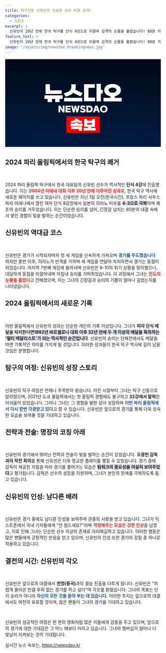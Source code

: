 ```yaml
---
title: 탁구신동 신유빈의 진솔한 승리 비결 공개!
categories:
  - 스포츠
excerpt: >
  신유빈이 20년 만에 한국 탁구를 단식 4강으로 이끌며 감격의 눈물을 흘렸습니다! 80분 치열한 접전 끝에 히라노를 눌르고, 멀티 메달 가능성까지 제시하며 한국의 새로운 탁구 영웅으로 떠올랐습니다.
feature_text: >
  신유빈이 20년 만에 한국 탁구를 단식 4강으로 이끌며 감격의 눈물을 흘렸습니다! 80분 치열한 접전 끝에 히라노를 눌르고, 멀티 메달 가능성까지 제시하며 한국의 새로운 탁구 영웅으로 떠올랐습니다.
image: '/assets/img/newsdao_breakingnews.jpg'
---
```


<p><img src="/assets/img/newsdao_breakingnews.jpg" alt="bookingtag 속보" /></p>

<h2 data-ke-size="size26">2024 파리 올림픽에서의 한국 탁구의 쾌거</h2>

<p data-ke-size="size16">&nbsp;</p>

<p>2024 파리 올림픽 탁구에서 한국 대표팀의 신유빈 선수가 역사적인 <b>단식 4강</b>에 진출했습니다. 이는 <b><span style="color: #ee2323;">2004년 아테네 대회 이후 20년 만에 이루어진 성과</span></b>로, 한국 탁구 역사에 새로운 페이지를 쓰고 있습니다. 신유빈은 지난 1일 오전(한국시간), 프랑스 파리 사우스 파리 아레나에서 열린 여자 단식 8강전에서 일본의 히라노 미우를 <b><span style="background-color: #21538527;">4-3으로 극복</span></b>하며 쾌조의 승리를 거두었습니다. 이는 단순한 승리를 넘어, 긴장감 넘치는 80분의 대결 속에서 쌓인 경험이 빛을 발하는 순간이었습니다.</p>

<h2 data-ke-size="size26">신유빈의 역대급 코스</h2>

<p data-ke-size="size16">&nbsp;</p>

<p>신유빈은 경기가 시작되자마자 첫 세 게임을 신속하게 가져오며 <b><span style="color: #1a5490;">경기를 주도했습니다</span></b>. 하지만 중반 이후, 히라노가 반격을 가하며 세 게임을 연달아 차지하면서 경기는 동점이 되었습니다. 마지막 7번째 게임에 들어서며 신유빈은 9-10의 위기 상황을 맞이했으나, 대담하게 동점을 이끌어내며 마침내 승리를 거머쥐었습니다. 이 과정에서 그녀는 <b><span style="color: #ee2323;">안도의 눈물을 흘렸다</span></b>고 전해졌으며, 이는 그녀의 긴장감과 승리의 기쁨이 얼마나 깊었는지를 나타냈습니다.</p>

<h2 data-ke-size="size26">2024 올림픽에서의 새로운 기록</h2>

<p data-ke-size="size16">&nbsp;</p>

<p>이번 올림픽에서 신유빈의 성과는 단순한 개인의 기록 이상입니다. 그녀가 <b>여자 단식 메달을 차지한다면</b><b><span style="background-color: #21538527;">1992년 바르셀로나 대회 이후 32년 만에 두 개 이상의 메달을 획득하는 '멀티 메달리스트'가 되는 역사적인 순간입니다</span></b>. 신유빈의 승리는 단체전에서도 메달을 따면 기록적인 의미를 가지게 될 것입니다. 이러한 성과들이 한국 탁구 역사에 길이 남을 것임은 분명합니다.</p>

<h2 data-ke-size="size26">탐구의 여정: 신유빈의 성장 스토리</h2>

<p data-ke-size="size16">&nbsp;</p>

<p>신유빈의 탁구 여정은 언제나 주목받아 왔습니다. 어린 시절부터 그녀는 탁구 신동으로 알려졌으며, 2021년 도쿄 올림픽에서는 첫 올림픽 경험에도 불구하고 <b>32강에서 탈락</b>한 아쉬움이 있었습니다. 그러나 그녀는 그 경험을 발판 삼아 성장하며 <b><span style="color: #1a5490;">이번 파리 올림픽에서 다시 한번 각광받고 있다</span></b>고 할 수 있습니다. 신유빈은 앞으로의 경기를 통해 더욱 성숙한 모습을 보여줄 것을 기대하고 있습니다.</p>

<h2 data-ke-size="size26">전략과 전술: 명장의 코칭 아래</h2>

<p data-ke-size="size16">&nbsp;</p>

<p>신유빈의 경기에서 뛰어난 전략과 전술이 빛을 발하는 순간이 있었습니다. <b>오광헌 감독과의 작전 회의</b>를 통해 신유빈은 더욱 정교한 플레이를 펼칠 수 있었습니다. 경기 중에 감독이 제공한 지침을 따라 경기를 풀어가는 모습은 <b><span style="background-color: #21538527;">팀워크의 중요성을 여실히 보여주었다</span></b>고 평가됩니다. 감독은 선수의 성장을 지원하며, 그녀가 본인의 한계를 극복하도록 돕고 있습니다.</p>

<h2 data-ke-size="size26">신유빈의 인성: 남다른 배려</h2>

<p data-ke-size="size16">&nbsp;</p>

<p>신유빈은 경기 중에도 남다른 인성을 보여주며 관중의 사랑을 받고 있습니다. 그녀가 믹스트존에서 국내 기자들에게 "안 힘드세요?"라며 <b><span style="color: #ee2323;">걱정해주는 모습은 강한 인상</span></b>을 남겼고, 이로 인해 그녀는 단순한 선수 이상의 존재로 자리매김하고 있습니다. 이러한 행동은 많은 팬들에게 긍정적인 반응을 얻고 있으며, 신유빈의 인성 또한 경기의 강점 중 하나로 작용하고 있습니다.</p>

<h2 data-ke-size="size26">결전의 시간: 신유빈의 각오</h2>

<p data-ke-size="size16">&nbsp;</p>

<p>신유빈은 앞으로의 대결에서 <b>천멍(중국)</b>과의 결승 진출을 다투게 됩니다. 신유빈은 "어렵게 올라온 만큼 후회 없는 경기를 하고 싶다"며 각오를 밝혔습니다. 그녀의 목표는 단지 승리가 아니라 <b><span style="color: #1a5490;">자신의 모든 것을 쏟아 부는 데 있습니다</span></b>. 이러한 투지는 앞으로의 대결에서도 여전히 유효할 것이며, 많은 팬들이 그녀의 경기를 기대하고 있습니다. </p>

<p data-ke-size="size16">&nbsp;</p>

<p>신유빈의 성공적인 여정은 한 편의 영화처럼 많은 이들에게 감동을 주고 있으며, 앞으로의 경기에 대한 기대감은 그 어느 때보다 커지고 있습니다. 그녀의 멤버십이 얼마나 더 빛날지 지켜보는 것이 기대됩니다.</p>
실시간 뉴스 속보는, <a href="https://newsdao.kr" rel="dofollow">https://newsdao.kr</a>


